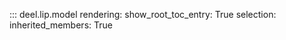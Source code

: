 ::: deel.lip.model
    rendering:
        show_root_toc_entry: True
    selection:
        inherited_members: True

